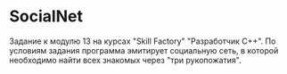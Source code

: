 # SocialNet
Задание к модулю 13 на курсах "Skill Factory" "Разработчик С++". По условиям задания программа эмитирует социальную сеть, в которой необходимо найти всех знакомых через "три рукопожатия".
